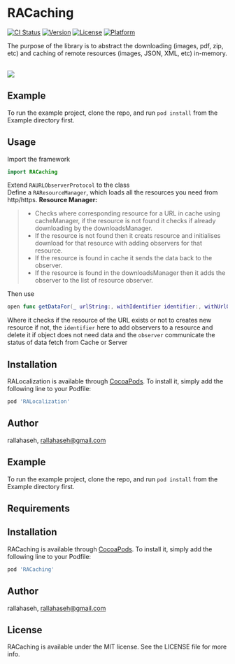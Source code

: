 # RACaching

[![CI Status](http://img.shields.io/travis/rallahaseh/RACaching.svg?style=flat)](https://travis-ci.org/rallahaseh/RACaching)
[![Version](https://img.shields.io/cocoapods/v/RACaching.svg?style=flat)](http://cocoapods.org/pods/RACaching)
[![License](https://img.shields.io/cocoapods/l/RACaching.svg?style=flat)](http://cocoapods.org/pods/RACaching)
[![Platform](https://img.shields.io/cocoapods/p/RACaching.svg?style=flat)](http://cocoapods.org/pods/RACaching)

The purpose of the library is to abstract the downloading (images, pdf, zip, etc) and caching of remote resources (images, JSON, XML, etc) in-memory.

<br>
<img src="https://media.giphy.com/media/26n7aMoR9RbXCLnR6/giphy.gif"/>
<br>

## Example

To run the example project, clone the repo, and run `pod install` from the Example directory first.

## Usage
Import the framework

```swift
import RACaching
```

Extend `RAURLObserverProtocol` to the class
<br>
Define a `RAResourceManager`, which loads all the resources you need from http/https.
**Resource Manager:**
> - Checks where corresponding resource for a URL in cache using cacheManager, if the resource is not found it checks if already downloading by the downloadsManager.
> - If the resource is not found then it creats resource and initialises download for that resource with adding observers for that resource.
> - If the resource is found in cache it sends the data back to the observer.
> - If the resource is found in the downloadsManager then it adds the observer to the list of resource observer.

Then use 
```swift
open func getDataFor(_ urlString:, withIdentifier identifier:, withUrlObserver observer:)
```
Where it checks if the resource of the URL exists or not to creates new resource if not, the `identifier` here to add observers to a resource and delete it if object does not need data and the `observer` communicate the status of data fetch from Cache or Server

## Installation

RALocalization is available through [CocoaPods](http://cocoapods.org). To install
it, simply add the following line to your Podfile:

```ruby
pod 'RALocalization'
```

## Author

rallahaseh, rallahaseh@gmail.com


## Example

To run the example project, clone the repo, and run `pod install` from the Example directory first.

## Requirements

## Installation

RACaching is available through [CocoaPods](http://cocoapods.org). To install
it, simply add the following line to your Podfile:

```ruby
pod 'RACaching'
```

## Author

rallahaseh, rallahaseh@gmail.com

## License

RACaching is available under the MIT license. See the LICENSE file for more info.
